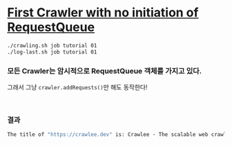 # [First Crawler with no initiation of RequestQueue](https://crawlee.dev/docs/introduction/first-crawler#add-requests-faster)

```sh
./crawling.sh job tutorial 01
./log-last.sh job tutorial 01
```

### 모든 Crawler는 암시적으로 RequestQueue 객체를 가지고 있다.

그래서 그냥 `crawler.addRequests()`만 해도 동작한다!


<br>

### 결과

```sh
The title of "https://crawlee.dev" is: Crawlee · The scalable web crawling, scraping and automation library for JavaScript/Node.js | Crawlee.
```
